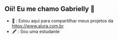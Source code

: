 ## Oii! Eu me chamo Gabrielly 👋

- 📎 : Estou aqui para compartilhar meus projetos da https://www.alura.com.br
- 🖋️ : Sou uma estudante
<!--
**GabriellyAnnay12/GabriellyAnnay12** is a ✨ _special_ ✨ repository because its `README.md` (this file) appears on your GitHub profile.


-->
